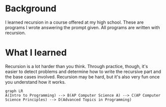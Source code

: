 # Background
I learned recursion in a course offered at my high school. These are programs I wrote answering the prompt given. All programs are written with recursion. 
# What I learned
Recursion is a lot harder than you think. Through practice, though, it's easier to detect problems and determine how to write the recursive part and the base cases involved. Recursion may be hard, but it's also very fun once you understand how it works.

```mermaid
graph LR
A(Intro to Programming) --> B(AP Computer Science A) --> C(AP Computer Science Principles) --> D(Advanced Topics in Programming)
```
